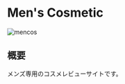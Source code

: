 # Men's Cosmetic
![mencos](https://user-images.githubusercontent.com/61145524/84587447-656aa900-ae5a-11ea-861b-5668e9297d0d.jpg)
## 概要
メンズ専用のコスメレビューサイトです。
